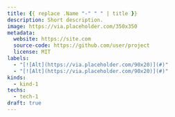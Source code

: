 ```yaml
---
title: {{ replace .Name "-" " " | title }}
description: Short description.
image: https://via.placeholder.com/350x350
metadata:
  website: https://site.com
  source-code: https://github.com/user/project
  license: MIT
labels:
  - "[![Alt](https://via.placeholder.com/90x20)](#)"
  - "[![Alt](https://via.placeholder.com/90x20)](#)"
kinds:
  - kind-1
techs:
  - tech-1
draft: true
---
```


